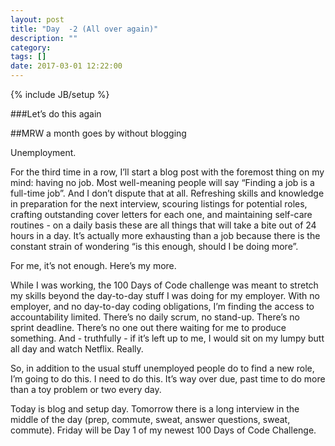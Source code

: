 ```yaml
---
layout: post
title: "Day  -2 (All over again)"
description: ""
category: 
tags: []
date: 2017-03-01 12:22:00
---
```

{% include JB/setup %}

###Let’s do this again

##MRW a month goes by without blogging

Unemployment.

For the third time in a row, I’ll start a blog post with the foremost thing on my mind: having no job.  Most well-meaning people will say “Finding a job is a full-time job”.  And I don’t dispute that at all.  Refreshing skills and knowledge in preparation for the next interview, scouring listings for potential roles, crafting outstanding cover letters for each one, and maintaining self-care routines - on a daily basis these are all things that will take a bite out of 24 hours in a day.  It’s actually more exhausting than a job because there is the constant strain of wondering “is this enough, should I be doing more”.

For me, it’s not enough.  Here’s my more.

While I was working, the 100 Days of Code challenge was meant to stretch my skills beyond the day-to-day stuff I was doing for my employer.  With no employer, and no day-to-day coding obligations, I’m finding the access to accountability limited.  There’s no daily scrum, no stand-up.  There’s no sprint deadline.  There’s no one out there waiting for me to produce something.  And - truthfully - if it’s left up to me, I would sit on my lumpy butt all day and watch Netflix.  Really.

So, in addition to the usual stuff unemployed people do to find a new role, I’m going to do this.  I need to do this.  It’s way over due, past time to do more than a toy problem or two every day.

Today is blog and setup day.  Tomorrow there is a long interview in the middle of the day (prep, commute, sweat, answer questions, sweat, commute).  Friday will be Day 1 of my newest 100 Days of Code Challenge.